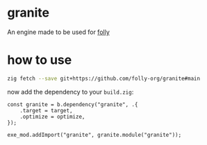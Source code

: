 # granite
An engine made to be used for [folly](https://github.com/folly-org/folly)

# how to use
```sh
zig fetch --save git+https://github.com/folly-org/granite#main
```

now add the dependency to your `build.zig`:
```zig
const granite = b.dependency("granite", .{
    .target = target,
    .optimize = optimize,
});

exe_mod.addImport("granite", granite.module("granite"));
```